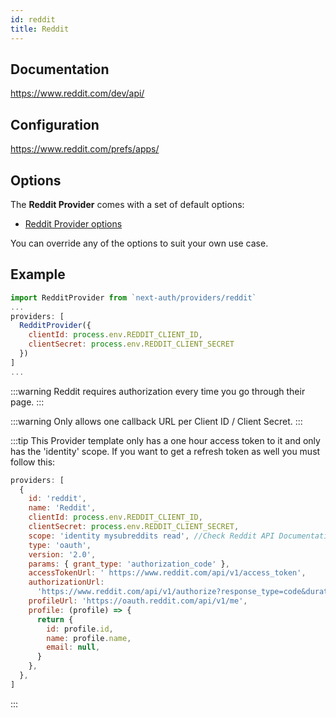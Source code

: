 ```yaml
---
id: reddit
title: Reddit
---
```


## Documentation

https://www.reddit.com/dev/api/

## Configuration

https://www.reddit.com/prefs/apps/

## Options

The **Reddit Provider** comes with a set of default options:

- [Reddit Provider options](https://github.com/nextauthjs/next-auth/blob/main/src/providers/reddit.js)

You can override any of the options to suit your own use case.

## Example

```js
import RedditProvider from `next-auth/providers/reddit`
...
providers: [
  RedditProvider({
    clientId: process.env.REDDIT_CLIENT_ID,
    clientSecret: process.env.REDDIT_CLIENT_SECRET
  })
]
...
```

:::warning
Reddit requires authorization every time you go through their page.
:::

:::warning
Only allows one callback URL per Client ID / Client Secret.
:::

:::tip
This Provider template only has a one hour access token to it and only has the 'identity' scope. If you want to get a refresh token as well you must follow this:

```js
providers: [
  {
    id: 'reddit',
    name: 'Reddit',
    clientId: process.env.REDDIT_CLIENT_ID,
    clientSecret: process.env.REDDIT_CLIENT_SECRET,
    scope: 'identity mysubreddits read', //Check Reddit API Documentation for more. The identity scope is required.
    type: 'oauth',
    version: '2.0',
    params: { grant_type: 'authorization_code' },
    accessTokenUrl: ' https://www.reddit.com/api/v1/access_token',
    authorizationUrl:
      'https://www.reddit.com/api/v1/authorize?response_type=code&duration=permanent',
    profileUrl: 'https://oauth.reddit.com/api/v1/me',
    profile: (profile) => {
      return {
        id: profile.id,
        name: profile.name,
        email: null,
      }
    },
  },
]
```

:::
